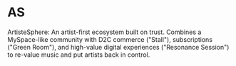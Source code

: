 # AS
ArtisteSphere: An artist-first ecosystem built on trust. Combines a MySpace-like community with D2C commerce ("Stall"), subscriptions ("Green Room"), and high-value digital experiences ("Resonance Session") to re-value music and put artists back in control.
